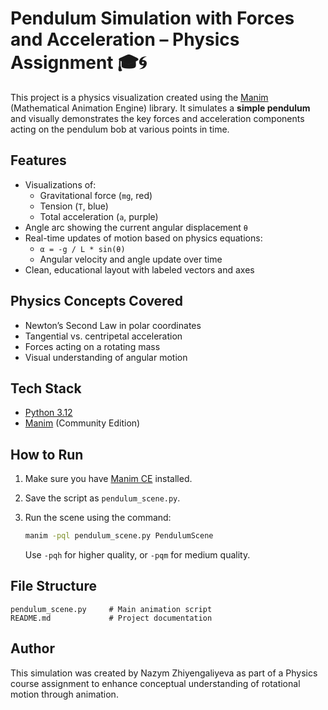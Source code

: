 # Pendulum Simulation with Forces and Acceleration – Physics Assignment 🎓🌀

This project is a physics visualization created using the [Manim](https://www.manim.community/) (Mathematical Animation Engine) library. It simulates a **simple pendulum** and visually demonstrates the key forces and acceleration components acting on the pendulum bob at various points in time.

## Features

- Visualizations of:
  - Gravitational force (`mg`, red)
  - Tension (`T`, blue)
  - Total acceleration (`a`, purple)
- Angle arc showing the current angular displacement `θ`
- Real-time updates of motion based on physics equations:
  - `α = -g / L * sin(θ)`
  - Angular velocity and angle update over time
- Clean, educational layout with labeled vectors and axes

## Physics Concepts Covered

- Newton’s Second Law in polar coordinates
- Tangential vs. centripetal acceleration
- Forces acting on a rotating mass
- Visual understanding of angular motion

## Tech Stack

- [Python 3.12](https://www.python.org/)
- [Manim](https://docs.manim.community/) (Community Edition)

## How to Run

1. Make sure you have [Manim CE](https://docs.manim.community/en/stable/installation.html) installed.
2. Save the script as `pendulum_scene.py`.
3. Run the scene using the command:

   ```bash
   manim -pql pendulum_scene.py PendulumScene
   ```

   Use `-pqh` for higher quality, or `-pqm` for medium quality.

## File Structure

```
pendulum_scene.py     # Main animation script
README.md             # Project documentation
```

## Author

This simulation was created by Nazym Zhiyengaliyeva as part of a Physics course assignment to enhance conceptual understanding of rotational motion through animation.